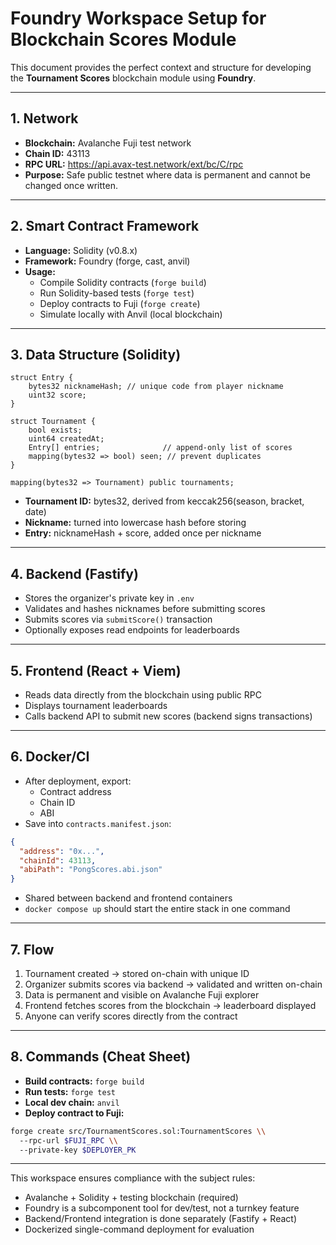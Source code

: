 # Foundry Workspace Setup for Blockchain Scores Module

This document provides the perfect context and structure for developing the **Tournament Scores** blockchain module using **Foundry**.

---

## 1. Network
- **Blockchain:** Avalanche Fuji test network
- **Chain ID:** 43113
- **RPC URL:** https://api.avax-test.network/ext/bc/C/rpc
- **Purpose:** Safe public testnet where data is permanent and cannot be changed once written.

---

## 2. Smart Contract Framework
- **Language:** Solidity (v0.8.x)
- **Framework:** Foundry (forge, cast, anvil)
- **Usage:**
  - Compile Solidity contracts (`forge build`)
  - Run Solidity-based tests (`forge test`)
  - Deploy contracts to Fuji (`forge create`)
  - Simulate locally with Anvil (local blockchain)

---

## 3. Data Structure (Solidity)
```solidity
struct Entry {
    bytes32 nicknameHash; // unique code from player nickname
    uint32 score;
}

struct Tournament {
    bool exists;
    uint64 createdAt;
    Entry[] entries;              // append-only list of scores
    mapping(bytes32 => bool) seen; // prevent duplicates
}

mapping(bytes32 => Tournament) public tournaments;
```

- **Tournament ID:** bytes32, derived from keccak256(season, bracket, date)
- **Nickname:** turned into lowercase hash before storing
- **Entry:** nicknameHash + score, added once per nickname

---

## 4. Backend (Fastify)
- Stores the organizer's private key in `.env`
- Validates and hashes nicknames before submitting scores
- Submits scores via `submitScore()` transaction
- Optionally exposes read endpoints for leaderboards

---

## 5. Frontend (React + Viem)
- Reads data directly from the blockchain using public RPC
- Displays tournament leaderboards
- Calls backend API to submit new scores (backend signs transactions)

---

## 6. Docker/CI
- After deployment, export:
  - Contract address
  - Chain ID
  - ABI
- Save into `contracts.manifest.json`:
```json
{
  "address": "0x...",
  "chainId": 43113,
  "abiPath": "PongScores.abi.json"
}
```
- Shared between backend and frontend containers
- `docker compose up` should start the entire stack in one command

---

## 7. Flow
1. Tournament created → stored on-chain with unique ID
2. Organizer submits scores via backend → validated and written on-chain
3. Data is permanent and visible on Avalanche Fuji explorer
4. Frontend fetches scores from the blockchain → leaderboard displayed
5. Anyone can verify scores directly from the contract

---

## 8. Commands (Cheat Sheet)
- **Build contracts:** `forge build`
- **Run tests:** `forge test`
- **Local dev chain:** `anvil`
- **Deploy contract to Fuji:**
```bash
forge create src/TournamentScores.sol:TournamentScores \\
  --rpc-url $FUJI_RPC \\
  --private-key $DEPLOYER_PK
```

---

This workspace ensures compliance with the subject rules:
- Avalanche + Solidity + testing blockchain (required)
- Foundry is a subcomponent tool for dev/test, not a turnkey feature
- Backend/Frontend integration is done separately (Fastify + React)
- Dockerized single-command deployment for evaluation
